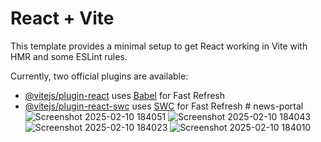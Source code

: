 # React + Vite

This template provides a minimal setup to get React working in Vite with HMR and some ESLint rules.

Currently, two official plugins are available:

- [@vitejs/plugin-react](https://github.com/vitejs/vite-plugin-react/blob/main/packages/plugin-react/README.md) uses [Babel](https://babeljs.io/) for Fast Refresh
- [@vitejs/plugin-react-swc](https://github.com/vitejs/vite-plugin-react-swc) uses [SWC](https://swc.rs/) for Fast Refresh
#   n e w s - p o r t a l 
 
 ![Screenshot 2025-02-10 184051](https://github.com/user-attachments/assets/271141d9-416c-43fc-a433-2f2ea19a386e)
![Screenshot 2025-02-10 184043](https://github.com/user-attachments/assets/415569f7-2238-4196-a162-431b4c3d7bde)
![Screenshot 2025-02-10 184023](https://github.com/user-attachments/assets/760b8f02-8b8b-459a-ac81-1c590d1dc90d)
![Screenshot 2025-02-10 184010](https://github.com/user-attachments/assets/0a106aad-b2ed-4f78-973d-ed7f133b6778)

